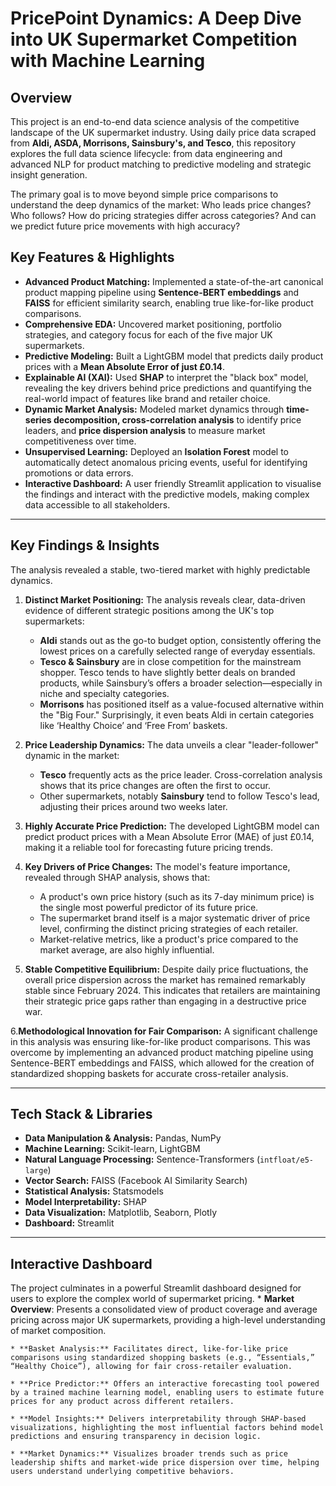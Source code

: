 # PricePoint Dynamics: A Deep Dive into UK Supermarket Competition with Machine Learning

## Overview

This project is an end-to-end data science analysis of the competitive landscape of the UK supermarket industry. Using daily price data scraped from **Aldi, ASDA, Morrisons, Sainsbury's, and Tesco**, this repository explores the full data science lifecycle: from data engineering and advanced NLP for product matching to predictive modeling and strategic insight generation.

The primary goal is to move beyond simple price comparisons to understand the deep dynamics of the market: Who leads price changes? Who follows? How do pricing strategies differ across categories? And can we predict future price movements with high accuracy?

## Key Features & Highlights

*   **Advanced Product Matching:** Implemented a state-of-the-art canonical product mapping pipeline using **Sentence-BERT embeddings** and **FAISS** for efficient similarity search, enabling true like-for-like product comparisons.
*   **Comprehensive EDA:** Uncovered market positioning, portfolio strategies, and category focus for each of the five major UK supermarkets.
*   **Predictive Modeling:** Built a LightGBM model that predicts daily product prices with a **Mean Absolute Error of just £0.14**.
*   **Explainable AI (XAI):** Used **SHAP** to interpret the "black box" model, revealing the key drivers behind price predictions and quantifying the real-world impact of features like brand and retailer choice.
*   **Dynamic Market Analysis:** Modeled market dynamics through **time-series decomposition, cross-correlation analysis** to identify price leaders, and **price dispersion analysis** to measure market competitiveness over time.
*   **Unsupervised Learning:** Deployed an **Isolation Forest** model to automatically detect anomalous pricing events, useful for identifying promotions or data errors.
* **Interactive Dashboard:** A user friendly Streamlit application to visualise the findings and interact with the predictive models, making complex data accessible to all stakeholders.

---

## Key Findings & Insights

The analysis revealed a stable, two-tiered market with highly predictable dynamics.

1.  **Distinct Market Positioning:** The analysis reveals clear, data-driven evidence of different strategic positions among the UK's top supermarkets:
    * **Aldi** stands out as the go-to budget option, consistently offering the lowest prices on a carefully selected range of everyday essentials.
    * **Tesco & Sainsbury** are in close competition for the mainstream shopper. Tesco tends to have slightly better deals on branded products, while Sainsbury’s offers a broader selection—especially in niche and specialty categories.
    * **Morrisons** has positioned itself as a value-focused alternative within the "Big Four." Surprisingly, it even beats Aldi in certain categories like ‘Healthy Choice’ and ‘Free From’ baskets.

2. **Price Leadership Dynamics:** The data unveils a clear "leader-follower" dynamic in the market:
    * **Tesco** frequently acts as the price leader. Cross-correlation analysis shows that its price changes are often the first to occur.
    * Other supermarkets, notably **Sainsbury** tend to follow Tesco's lead, adjusting their prices around two weeks later.

3. **Highly Accurate Price Prediction:** The developed LightGBM model can predict product prices with a Mean Absolute Error (MAE) of just £0.14, making it a reliable tool for forecasting future pricing trends.

4. **Key Drivers of Price Changes:** The model's feature importance, revealed through SHAP analysis, shows that:
    * A product's own price history (such as its 7-day minimum price) is the single most powerful predictor of its future price.
    * The supermarket brand itself is a major systematic driver of price level, confirming the distinct pricing strategies of each retailer.
    * Market-relative metrics, like a product's price compared to the market average, are also highly influential.

5. **Stable Competitive Equilibrium:** Despite daily price fluctuations, the overall price dispersion across the market has remained remarkably stable since February 2024. This indicates that retailers are maintaining their strategic price gaps rather than engaging in a destructive price war.

6.**Methodological Innovation for Fair Comparison:** A significant challenge in this analysis was ensuring like-for-like product comparisons. This was overcome by implementing an advanced product matching pipeline using Sentence-BERT embeddings and FAISS, which allowed for the creation of standardized shopping baskets for accurate cross-retailer analysis.

---

## Tech Stack & Libraries

*   **Data Manipulation & Analysis:** Pandas, NumPy
*   **Machine Learning:** Scikit-learn, LightGBM
*   **Natural Language Processing:** Sentence-Transformers (`intfloat/e5-large`)
*   **Vector Search:** FAISS (Facebook AI Similarity Search)
*   **Statistical Analysis:** Statsmodels
*   **Model Interpretability:** SHAP
*   **Data Visualization:** Matplotlib, Seaborn, Plotly
*   **Dashboard:** Streamlit
---

## Interactive Dashboard
The project culminates in a powerful Streamlit dashboard designed for users to explore the complex world of supermarket pricing.
    * **Market Overview**: Presents a consolidated view of product coverage and average pricing across major UK supermarkets, providing a high-level understanding of market composition.

    * **Basket Analysis:** Facilitates direct, like-for-like price comparisons using standardized shopping baskets (e.g., “Essentials,” “Healthy Choice”), allowing for fair cross-retailer evaluation.

    * **Price Predictor:** Offers an interactive forecasting tool powered by a trained machine learning model, enabling users to estimate future prices for any product across different retailers.

    * **Model Insights:** Delivers interpretability through SHAP-based visualizations, highlighting the most influential factors behind model predictions and ensuring transparency in decision logic.

    * **Market Dynamics:** Visualizes broader trends such as price leadership shifts and market-wide price dispersion over time, helping users understand underlying competitive behaviors.


